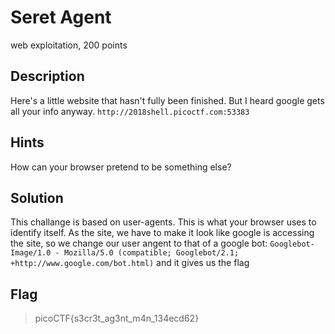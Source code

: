 # Seret Agent
 web exploitation, 200 points

## Description
  Here's a little website that hasn't fully been finished. But I heard google gets all your info anyway. `http://2018shell.picoctf.com:53383`

## Hints
 How can your browser pretend to be something else?

## Solution
 This challange is based on user-agents. This is what your browser uses to identify itself. As the site, we have to make it look like google is accessing the site, so we change our user angent to that of a google bot: `Googlebot-Image/1.0 - Mozilla/5.0 (compatible; Googlebot/2.1; +http://www.google.com/bot.html)` and it gives us the flag



## Flag
>picoCTF{s3cr3t_ag3nt_m4n_134ecd62}
